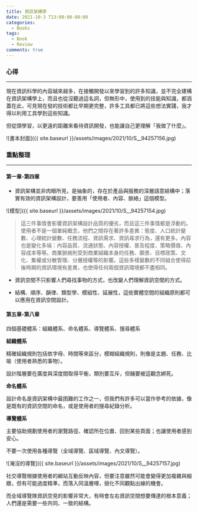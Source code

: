 ```yaml
---
title: 資訊架構學
date: 2021-10-3 T13:00:00-00:00
categories:
  - Books
tags:
  - Book
  - Review
comments: true
---
```


### 心得

---

現在資訊科學的內容越來越多，在接觸開發以來學習到的許多知識，並不完全建構在資訊架構學上，而且也從沒聽過這名詞，但無形中，使用到的技能與知識，都涵蓋在此，可見現在發的技術都比早期更完整，許多工具都已將這些想法實踐，我才得以利用工具學到這些知識。

但從頭學習，以更遠的距離來看待資訊開發，也能讓自己更理解「我做了什麼」。

![書本封面]({{ site.baseurl }}/assets/images/2021/10/S__94257156.jpg)

### 重點整理
---
#### 第一章-第四章

- 資訊架構並非肉眼所見，是抽象的，存在於產品與服務的深層語意結構中；落實有效的資訊架構設計，要善用「使用者、內容、脈絡」這個模型。

![模型]({{ site.baseurl }}/assets/images/2021/10/S__94257154.jpg)

> 這三件事情會影響資訊架構設計品質的優劣，而且這三件事情都是浮動的。使用者不是一個單純概念，他們之間存在著許多差異：態度、人口統計變數、心理統計變數、任務流程、資訊需求、資訊尋求行為，還有更多。內容也是變化多端：內容品質、流通狀態、內容授權、普及程度、策略價值、內容成本等等。商業脈絡則受到商業組織本身的任務、願景、目標政策、文化、集權或分散管理、分層授權等的影響。這些多樣變數的不同組合使得前後時期的資訊環境有差異，也使得任何兩個資訊環境都不盡相同。

- 資訊空間不只影響人們尋找事物的方式，也改變人們理解資訊空間的方式。

- 結構、順序、韻律、類型學、模組性、延展性，這些實體空間的組織原則都可以應用在資訊空間設計。

#### 第五章-第八章

四個基礎體系：組織體系、命名體系、導覽體系、搜尋體系

**組織體系**

精確組織規則包括依字母、時間等來區分，模糊組織規則，則像是主題、任務、比喻（使用者熟悉的事物）。

設計階層要在廣度與深度間取得平衡，類別要互斥，但餔要被這觀念綁死。

**命名體系**

設計命名是資訊架構中最困難的工作之一，但我們有許多可以當作參考的依據，像是既有的資訊空間的命名，或是使用者的搜尋紀錄分析。

**導覽體系**

主要協助規劃使用者的瀏覽路徑、確認所在位置、回到某些頁面；也讓使用者感到安心。

不要一次使用各種導覽（全域導覽、區域導覽、內文導覽）。

![淹沒的導覽]({{ site.baseurl }}/assets/images/2021/10/S__94257157.jpg)

社交導覽根據使用者的網站互動反映內容，但要注意雖然可能會變得更加複雜與細緻，但有可能過度精準，而落入同溫層哩，弱化不同觀點出線的機會。

而全域導覽隊資訊空見的影響非常大，有時會左右資訊空間想要傳達的根本意義；人們還是需要一些共同、一致的結構。